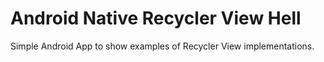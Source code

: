 # Android Native Recycler View Hell

Simple Android App to show examples of Recycler View implementations.
